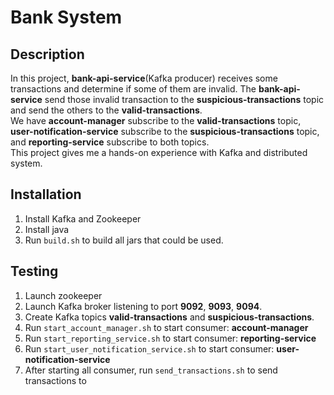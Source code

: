 # Bank System
## Description
In this project, **bank-api-service**(Kafka producer) receives some transactions and determine if some of them are invalid. The **bank-api-service** send those invalid transaction to the **suspicious-transactions** topic and send the others to the **valid-transactions**.  
We have **account-manager** subscribe to the **valid-transactions** topic, **user-notification-service** subscribe to the **suspicious-transactions** topic, and **reporting-service** subscribe to both topics.  
This project gives me a hands-on experience with Kafka and distributed system.
## Installation
1. Install Kafka and Zookeeper
2. Install java
3. Run `build.sh` to build all jars that could be used.
## Testing
1. Launch zookeeper
2. Launch Kafka broker listening to port **9092**, **9093**, **9094**.
3. Create Kafka topics **valid-transactions** and **suspicious-transactions**.
4. Run `start_account_manager.sh` to start consumer: **account-manager**
5. Run `start_reporting_service.sh` to start consumer: **reporting-service**
6. Run `start_user_notification_service.sh` to start consumer: **user-notification-service**
7. After starting all consumer, run `send_transactions.sh` to send transactions to 

